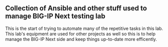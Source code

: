 ## Collection of Ansible and other stuff used to manage BIG-IP Next testing lab

This is the start of trying to automate many of the repetitive tasks in this lab. This lab's equipment are used for other projects as well so this is to help manage the BIG-IP Next side and keep things up-to-date more efficently. 